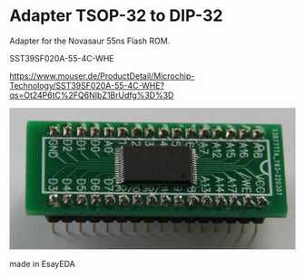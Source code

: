 # Adapter TSOP-32 to DIP-32
Adapter for the Novasaur 55ns Flash ROM.

SST39SF020A-55-4C-WHE 

https://www.mouser.de/ProductDetail/Microchip-Technology/SST39SF020A-55-4C-WHE?qs=Ot24P6tC%2FQ6NIbZ1BrUdfg%3D%3D

![Adapter with Flash](20220523-adapter.jpg)

made in EsayEDA
